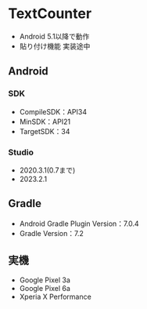 # TextCounter
- Android 5.1以降で動作
- 貼り付け機能 実装途中
## Android 
### SDK 
- CompileSDK：API34
- MinSDK：API21
- TargetSDK：34
### Studio
- 2020.3.1(0.7まで)
- 2023.2.1
## Gradle
- Android Gradle Plugin Version：7.0.4
- Gradle Version：7.2
## 実機
- Google Pixel 3a
- Google Pixel 6a
- Xperia X Performance
